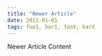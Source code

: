 ```yaml
--- 
title: "Newer Article"
date: 2011-01-01
tags: foo1, bar1, fooX, barX
---
```


Newer Article Content
